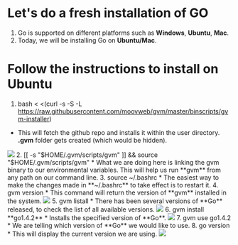 Let's  do a fresh installation of GO
==================================

1. Go is supported on different platforms such as **Windows**, **Ubuntu**, **Mac**.
2. Today, we will be installing Go on **Ubuntu/Mac**.

Follow the instructions to install on Ubuntu
==========================================
1.  bash < <(curl -s -S -L https://raw.githubusercontent.com/moovweb/gvm/master/binscripts/gvm-installer)
  * This will fetch the github repo and installs it within the user directory. **.gvm** folder gets created (which would be hidden).
<img src="https://github.com/Kedarnag13/Go-Tutorial/blob/master/2.Installation/gvm_installed.png">
2.  [[ -s "$HOME/.gvm/scripts/gvm" ]] && source "$HOME/.gvm/scripts/gvm"
  * What we are doing here is linking the gvm binary to our environmental variables. This will help us run **gvm** from any path on our command line.
3.  source ~/.bashrc
  * The easiest way to make the changes made in **~/.bashrc** to take effect is to restart it.  
4.  gvm version
  * This command will return the version of **gvm** installed in the system.
<img src="https://github.com/Kedarnag13/Go-Tutorial/blob/master/2.Installation/gvm_version.png">
5.  gvm listall
  * There has been several versions of **Go** released, to check the list of all available versions.
<img src="https://github.com/Kedarnag13/Go-Tutorial/blob/master/2.Installation/gvm_go_versions.png">
6.  gvm install **go1.4.2**
  * Installs the specified version of **Go**.
  <img src="https://github.com/Kedarnag13/Go-Tutorial/blob/master/2.Installation/go_installed.png">
7.  gvm use go1.4.2
  * We are telling which version of **Go** we would like to use.
8.  go version
  * This will display the current version we are using.
  <img src="https://github.com/Kedarnag13/Go-Tutorial/blob/master/2.Installation/go_version.png">